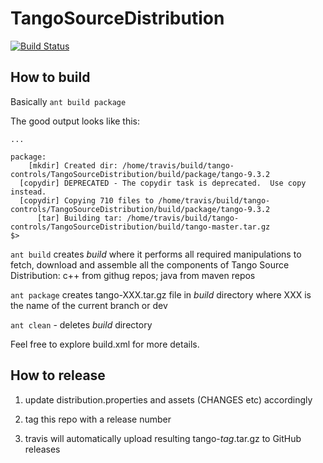 # TangoSourceDistribution

[![Build Status](https://travis-ci.org/tango-controls/TangoSourceDistribution.svg?branch=master)](https://travis-ci.org/tango-controls/TangoSourceDistribution)

## How to build

Basically `ant build package`

The good output looks like this:

```
...

package:
    [mkdir] Created dir: /home/travis/build/tango-controls/TangoSourceDistribution/build/package/tango-9.3.2
  [copydir] DEPRECATED - The copydir task is deprecated.  Use copy instead.
  [copydir] Copying 710 files to /home/travis/build/tango-controls/TangoSourceDistribution/build/package/tango-9.3.2
      [tar] Building tar: /home/travis/build/tango-controls/TangoSourceDistribution/build/tango-master.tar.gz
$> 
```

`ant build` creates _build_ where it performs all required manipulations to fetch, download and assemble all the components of Tango Source Distribution: c++ from githug repos; java from maven repos

`ant package` creates tango-XXX.tar.gz file in _build_ directory where XXX is the name of the current branch or dev

`ant clean` - deletes _build_ directory

Feel free to explore build.xml for more details.

## How to release

1) update distribution.properties and assets (CHANGES etc) accordingly

2) tag this repo with a release number

3) travis will automatically upload resulting tango-_tag_.tar.gz to GitHub releases
